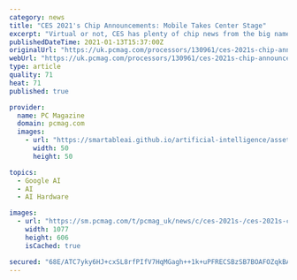 ```yaml
---
category: news
title: "CES 2021's Chip Announcements: Mobile Takes Center Stage"
excerpt: "Virtual or not, CES has plenty of chip news from the big name companies, many with renewed or new focus on the world of laptops."
publishedDateTime: 2021-01-13T15:37:00Z
originalUrl: "https://uk.pcmag.com/processors/130961/ces-2021s-chip-announcements-mobile-takes-center-stage"
webUrl: "https://uk.pcmag.com/processors/130961/ces-2021s-chip-announcements-mobile-takes-center-stage"
type: article
quality: 71
heat: 71
published: true

provider:
  name: PC Magazine
  domain: pcmag.com
  images:
    - url: "https://smartableai.github.io/artificial-intelligence/assets/images/organizations/pcmag.com-50x50.jpg"
      width: 50
      height: 50

topics:
  - Google AI
  - AI
  - AI Hardware

images:
  - url: "https://sm.pcmag.com/t/pcmag_uk/news/c/ces-2021s-/ces-2021s-chip-announcements-mobile-takes-center-stage_yqa2.1200.jpg"
    width: 1077
    height: 606
    isCached: true

secured: "68E/ATC7yky6HJ+cxSL8rfPIfV7HqMGagh++1k+uPFRECSBzSB7BOAFOZqkBAqrACWTbswmpFxJpGgQirj/s/dr8IXOJBIDuK6OJCkY/EKuc23GYXc67SV8hWE9Gcbg2FX2BVgaQGY9jteVTKnNvKkQCgHk3itJx1tQjPeC7mMzaoqPPiaGkMmEoc5STeMuwwlrWa41p1fKy5SbbDF49m+kuC0VtwYQ4WCjuLoOo95wXwUTTZ1Glyo84GXmowvL/2G/E+T0F5zqwTSLtLWDkLZs9RxFll9g6BbrVuGvQcdeZRnOuxS9XDmpgvIWVr45ARLHSlMQeYBKdNF40mvbsT42/IoBbvJ24uEcYjDuFhZ4=;TRlNxCVgJQ2pU+iQw/SUCg=="
---
```


